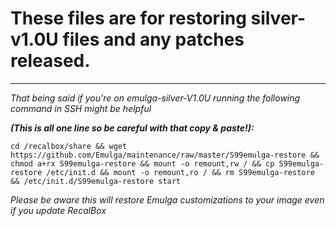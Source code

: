 # These files are for restoring silver-v1.0U files and any patches released.

---

*That being said if you're on emulga-silver-V1.0U running the following command in SSH might be helpful*

_**(This is all one line so be careful with that copy & paste!):**_

`cd /recalbox/share && wget https://github.com/Emulga/maintenance/raw/master/S99emulga-restore && chmod a+rx S99emulga-restore && mount -o remount,rw / && cp S99emulga-restore /etc/init.d && mount -o remount,ro / && rm S99emulga-restore && /etc/init.d/S99emulga-restore start`

_Please be aware this will restore Emulga customizations to your image even if you update RecalBox_